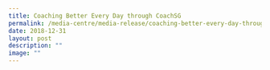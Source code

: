 ```yaml
---
title: Coaching Better Every Day through CoachSG
permalink: /media-centre/media-release/coaching-better-every-day-through-coachsg/
date: 2018-12-31
layout: post
description: ""
image: ""
---
```

